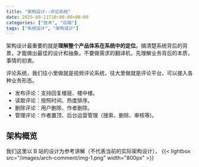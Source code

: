 ```yaml
---
title: "架构设计--评论系统"
date: 2025-09-11T10:00:00+08:00
categories: ["技术", "后端"]
tags: ["系统设计", "架构设计"]
---
```


架构设计最重要的就是**理解整个产品体系在系统中的定位**。搞清楚系统背后的背景，才能做出最佳的设计和抽象。不要做需求的翻译机，先理解业务背后的本质，事情的初衷。

评论系统，我们往小里做就是视频评论系统，往大里做就是评论平台，可以接入各种业务形态。
- 发布评论：支持回复楼层、楼中楼。 
- 读取评论：按照时间、热度排序。
- 删除评论：用户删除、作者删除。 
- 管理评论：作者置顶、后台运营管理（搜索、删除、审核等)。

## 架构概览

我们这里以 B 站的设计为参考讲解（不代表当前的实际架构设计），
{{< lightbox src="/images/arch-comment/img-1.png" width="800px" >}}

